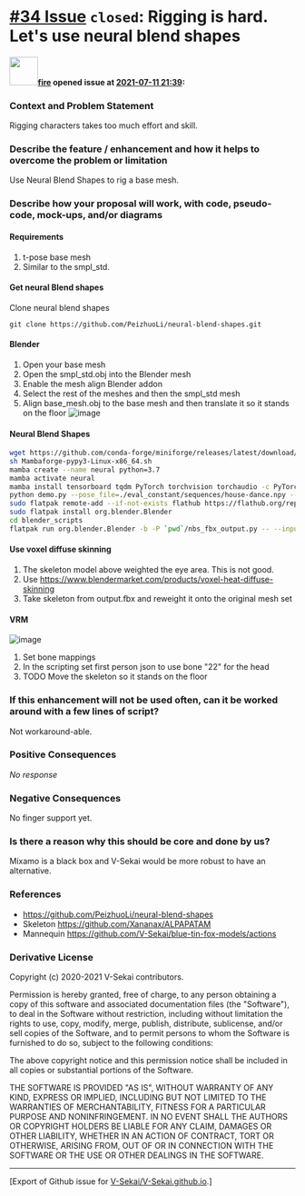 # [\#34 Issue](https://github.com/V-Sekai/V-Sekai.github.io/issues/34) `closed`: Rigging is hard. Let's use neural blend shapes

#### <img src="https://avatars.githubusercontent.com/u/32321?u=c2e06a3d2b49a467aa907e54aa259516440267cc&v=4" width="50">[fire](https://github.com/fire) opened issue at [2021-07-11 21:39](https://github.com/V-Sekai/V-Sekai.github.io/issues/34):

### Context and Problem Statement

Rigging characters takes too much effort and skill.

### Describe the feature / enhancement and how it helps to overcome the problem or limitation

Use Neural Blend Shapes to rig a base mesh.

### Describe how your proposal will work, with code, pseudo-code, mock-ups, and/or diagrams

#### Requirements

1. t-pose base mesh
2. Similar to the smpl_std.

#### Get neural Blend shapes

Clone neural blend shapes

`git clone https://github.com/PeizhuoLi/neural-blend-shapes.git`

#### Blender
1. Open your base mesh
2. Open the smpl_std.obj into the Blender mesh
3. Enable the mesh align Blender addon
4. Select the rest of the meshes and then the smpl_std mesh
5. Align base_mesh.obj to the base mesh and then translate it so it stands on the floor
 ![image](https://user-images.githubusercontent.com/32321/125210550-4bfe8100-e255-11eb-9bc3-cbc7bfe4b98e.png)

#### Neural Blend Shapes

```bash
wget https://github.com/conda-forge/miniforge/releases/latest/download/Mambaforge-pypy3-Linux-x86_64.sh
sh Mambaforge-pypy3-Linux-x86_64.sh
mamba create --name neural python=3.7
mamba activate neural
mamba install tensorboard tqdm PyTorch torchvision torchaudio -c PyTorch -y
python demo.py --pose_file=./eval_constant/sequences/house-dance.npy --obj_path=./eval_constant/meshes/ALPAPAAM.obj --normalize=1 --animated_bvh=1 --obj_output=0
sudo flatpak remote-add --if-not-exists flathub https://flathub.org/repo/flathub.flatpakrepo
sudo flatpak install org.blender.Blender
cd blender_scripts
flatpak run org.blender.Blender -b -P `pwd`/nbs_fbx_output.py -- --input `pwd`/../demo --output `pwd`/../demo/output.fbx
```

#### Use voxel diffuse skinning

1. The skeleton model above weighted the eye area. This is not good.
2. Use https://www.blendermarket.com/products/voxel-heat-diffuse-skinning
2. Take skeleton from output.fbx and reweight it onto the original mesh set 

#### VRM

![image](https://user-images.githubusercontent.com/32321/125210653-0b533780-e256-11eb-8758-caeca92a16e2.png)

1. Set bone mappings
2. In the scripting set first person json to use bone "22" for the head
3. TODO Move the skeleton so it stands on the floor

### If this enhancement will not be used often, can it be worked around with a few lines of script?

Not workaround-able.

### Positive Consequences

_No response_

### Negative Consequences

No finger support yet.

### Is there a reason why this should be core and done by us?

Mixamo is a black box and V-Sekai would be more robust to have an alternative.

### References

- https://github.com/PeizhuoLi/neural-blend-shapes
- Skeleton https://github.com/Xananax/ALPAPATAM
- Mannequin https://github.com/V-Sekai/blue-tin-fox-models/actions

### Derivative License

Copyright (c) 2020-2021 V-Sekai contributors.

Permission is hereby granted, free of charge, to any person obtaining a copy
of this software and associated documentation files (the "Software"), to deal
in the Software without restriction, including without limitation the rights
to use, copy, modify, merge, publish, distribute, sublicense, and/or sell
copies of the Software, and to permit persons to whom the Software is
furnished to do so, subject to the following conditions:

The above copyright notice and this permission notice shall be included in all
copies or substantial portions of the Software.

THE SOFTWARE IS PROVIDED "AS IS", WITHOUT WARRANTY OF ANY KIND, EXPRESS OR
IMPLIED, INCLUDING BUT NOT LIMITED TO THE WARRANTIES OF MERCHANTABILITY,
FITNESS FOR A PARTICULAR PURPOSE AND NONINFRINGEMENT. IN NO EVENT SHALL THE
AUTHORS OR COPYRIGHT HOLDERS BE LIABLE FOR ANY CLAIM, DAMAGES OR OTHER
LIABILITY, WHETHER IN AN ACTION OF CONTRACT, TORT OR OTHERWISE, ARISING FROM,
OUT OF OR IN CONNECTION WITH THE SOFTWARE OR THE USE OR OTHER DEALINGS IN THE
SOFTWARE.





-------------------------------------------------------------------------------



[Export of Github issue for [V-Sekai/V-Sekai.github.io](https://github.com/V-Sekai/V-Sekai.github.io).]
